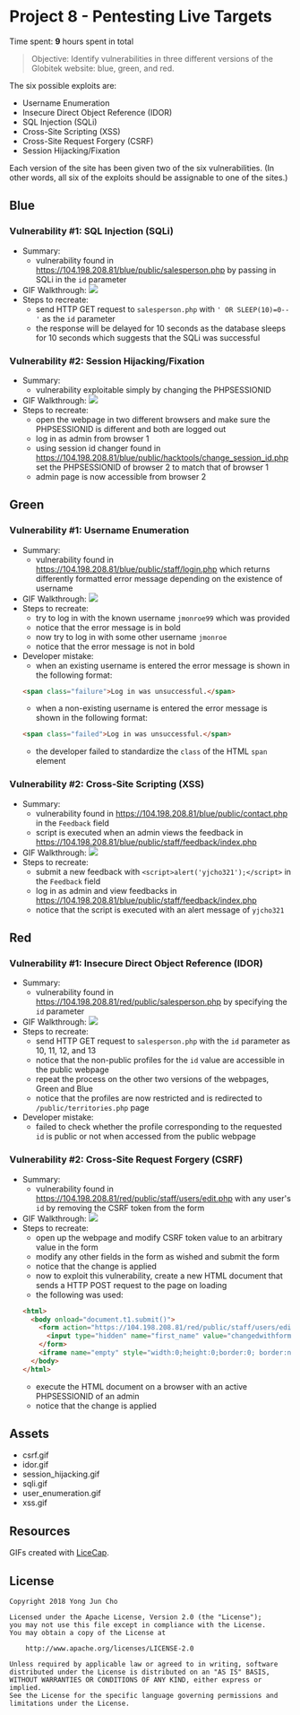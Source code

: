 # Project 8 - Pentesting Live Targets

Time spent: **9** hours spent in total

> Objective: Identify vulnerabilities in three different versions of the Globitek website: blue, green, and red.

The six possible exploits are:
* Username Enumeration
* Insecure Direct Object Reference (IDOR)
* SQL Injection (SQLi)
* Cross-Site Scripting (XSS)
* Cross-Site Request Forgery (CSRF)
* Session Hijacking/Fixation

Each version of the site has been given two of the six vulnerabilities. (In other words, all six of the exploits should be assignable to one of the sites.)

## Blue

### Vulnerability #1: **SQL Injection (SQLi)**
  - Summary:
    - vulnerability found in https://104.198.208.81/blue/public/salesperson.php by passing in SQLi in the ```id``` parameter
  - GIF Walkthrough:
  ![](sqli.gif)
  - Steps to recreate:
    - send HTTP GET request to ```salesperson.php``` with ```' OR SLEEP(10)=0--'``` as the ```id``` parameter
    - the response will be delayed for 10 seconds as the database sleeps for 10 seconds which suggests that the SQLi was successful

### Vulnerability #2: **Session Hijacking/Fixation**
 - Summary:
    - vulnerability exploitable simply by changing the PHPSESSIONID
  - GIF Walkthrough:
  ![](session_hijacking.gif)
  - Steps to recreate:
    - open the webpage in two different browsers and make sure the PHPSESSIONID is different and both are logged out
    - log in as admin from browser 1
    - using session id changer found in https://104.198.208.81/blue/public/hacktools/change_session_id.php set the PHPSESSIONID of browser 2 to match that of browser 1
    - admin page is now accessible from browser 2

## Green

### Vulnerability #1: **Username Enumeration**
  - Summary:
    - vulnerability found in https://104.198.208.81/blue/public/staff/login.php which returns differently formatted error message depending on the existence of username
  - GIF Walkthrough:
  ![](user_enumeration.gif)
  - Steps to recreate:
    - try to log in with the known username ```jmonroe99``` which was provided
    - notice that the error message is in bold
    - now try to log in with some other username ```jmonroe```
    - notice that the error message is not in bold
  - Developer mistake:
    - when an existing username is entered the error message is shown in the following format:
    ```html
    <span class="failure">Log in was unsuccessful.</span>
    ```
    - when a non-existing username is entered the error message is shown in the following format:
    ```html
    <span class="failed">Log in was unsuccessful.</span>
    ```
    - the developer failed to standardize the ```class``` of the HTML ```span``` element
    
### Vulnerability #2: **Cross-Site Scripting (XSS)**
 - Summary:
    - vulnerability found in https://104.198.208.81/blue/public/contact.php in the ```Feedback``` field
    - script is executed when an admin views the feedback in https://104.198.208.81/blue/public/staff/feedback/index.php
  - GIF Walkthrough:
  ![](xss.gif)
  - Steps to recreate:
    - submit a new feedback with ```<script>alert('yjcho321');</script>``` in the ```Feedback``` field
    - log in as admin and view feedbacks in https://104.198.208.81/blue/public/staff/feedback/index.php
    - notice that the script is executed with an alert message of ```yjcho321```
  
## Red

### Vulnerability #1: **Insecure Direct Object Reference (IDOR)**
  - Summary:
    - vulnerability found in https://104.198.208.81/red/public/salesperson.php by specifying the ```id``` parameter
  - GIF Walkthrough:
  ![](idor.gif)
  - Steps to recreate:
    - send HTTP GET request to ```salesperson.php``` with the ```id``` parameter as 10, 11, 12, and 13
    - notice that the non-public profiles for the ```id``` value are accessible in the public webpage
    - repeat the process on the other two versions of the webpages, Green and Blue
    - notice that the profiles are now restricted and is redirected to ```/public/territories.php``` page
  - Developer mistake:
    - failed to check whether the profile corresponding to the requested ```id``` is public or not when accessed from the public webpage

### Vulnerability #2: **Cross-Site Request Forgery (CSRF)**
 - Summary:
    - vulnerability found in https://104.198.208.81/red/public/staff/users/edit.php with any user's ```id``` by removing the CSRF token from the form
  - GIF Walkthrough:
  ![](csrf.gif)
  - Steps to recreate:
    - open up the webpage and modify CSRF token value to an arbitrary value in the form
    - modify any other fields in the form as wished and submit the form
    - notice that the change is applied
    - now to exploit this vulnerability, create a new HTML document that sends a HTTP POST request to the page on loading
    - the following was used:
    ```html
    <html>
      <body onload="document.t1.submit()">
        <form action="https://104.198.208.81/red/public/staff/users/edit.php?id=2" method="POST" name="t1" target="empty">
          <input type="hidden" name="first_name" value="changedwithform" />
        </form>
        <iframe name="empty" style="width:0;height:0;border:0; border:none;"></iframe>
      </body>
    </html>
    ```
    - execute the HTML document on a browser with an active PHPSESSIONID of an admin
    - notice that the change is applied

## Assets

  - csrf.gif
  - idor.gif
  - session_hijacking.gif
  - sqli.gif
  - user_enumeration.gif
  - xss.gif

## Resources

GIFs created with [LiceCap](http://www.cockos.com/licecap/).

## License

    Copyright 2018 Yong Jun Cho

    Licensed under the Apache License, Version 2.0 (the "License");
    you may not use this file except in compliance with the License.
    You may obtain a copy of the License at

        http://www.apache.org/licenses/LICENSE-2.0

    Unless required by applicable law or agreed to in writing, software
    distributed under the License is distributed on an "AS IS" BASIS,
    WITHOUT WARRANTIES OR CONDITIONS OF ANY KIND, either express or implied.
    See the License for the specific language governing permissions and
    limitations under the License.
